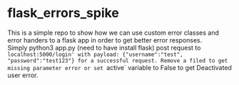 # flask_errors_spike
This is a simple repo to show how we can use custom error classes and error handers to a flask app in order to get better error responses.  
Simply python3 app.py (need to have install flask) 
post request to `localhost:5000/login' with payload: {"username":"test", "password":"test123"} for a successful request. Remove a filed to get missing parameter error or set `active` variable to False to get Deactivated user error.
